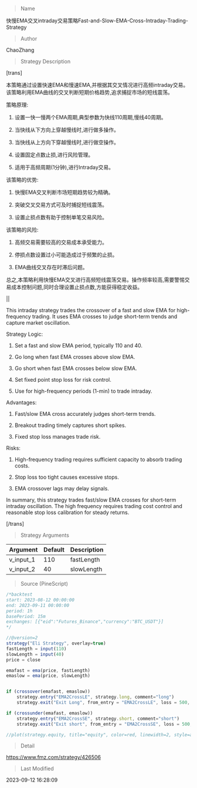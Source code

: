 
> Name

快慢EMA交叉intraday交易策略Fast-and-Slow-EMA-Cross-Intraday-Trading-Strategy

> Author

ChaoZhang

> Strategy Description

[trans]  

本策略通过设置快速EMA和慢速EMA,并根据其交叉情况进行高频intraday交易。该策略利用EMA曲线的交叉判断短期价格趋势,追求捕捉市场的短线震荡。

策略原理:

1. 设置一快一慢两个EMA周期,典型参数为快线110周期,慢线40周期。

2. 当快线从下方向上穿越慢线时,进行做多操作。

3. 当快线从上方向下穿越慢线时,进行做空操作。 

4. 设置固定点数止损,进行风险管理。

5. 适用于高频周期(1分钟),进行Intraday交易。

该策略的优势:

1. 快慢EMA交叉判断市场短期趋势较为精确。

2. 突破交叉交易方式可及时捕捉短线震荡。

3. 设置止损点数有助于控制单笔交易风险。

该策略的风险:

1. 高频交易需要较高的交易成本承受能力。

2. 停损点数设置过小可能造成过于频繁的止损。

3. EMA曲线交叉存在时滞后问题。

总之,本策略利用快慢EMA交叉进行高频短线震荡交易。操作频率较高,需要警惕交易成本控制问题,同时合理设置止损点数,方能获得稳定收益。

||

This intraday strategy trades the crossover of a fast and slow EMA for high-frequency trading. It uses EMA crosses to judge short-term trends and capture market oscillation. 

Strategy Logic:

1. Set a fast and slow EMA period, typically 110 and 40. 

2. Go long when fast EMA crosses above slow EMA.

3. Go short when fast EMA crosses below slow EMA.

4. Set fixed point stop loss for risk control.

5. Use for high-frequency periods (1-min) to trade intraday.

Advantages:

1. Fast/slow EMA cross accurately judges short-term trends.

2. Breakout trading timely captures short spikes. 

3. Fixed stop loss manages trade risk.

Risks:

1. High-frequency trading requires sufficient capacity to absorb trading costs.

2. Stop loss too tight causes excessive stops.

3. EMA crossover lags may delay signals.

In summary, this strategy trades fast/slow EMA crosses for short-term intraday oscillation. The high frequency requires trading cost control and reasonable stop loss calibration for steady returns.

[/trans]

> Strategy Arguments



|Argument|Default|Description|
|----|----|----|
|v_input_1|110|fastLength|
|v_input_2|40|slowLength|


> Source (PineScript)

``` javascript
/*backtest
start: 2023-08-12 00:00:00
end: 2023-09-11 00:00:00
period: 1h
basePeriod: 15m
exchanges: [{"eid":"Futures_Binance","currency":"BTC_USDT"}]
*/

//@version=2
strategy("Eli Strategy", overlay=true)
fastLength = input(110)
slowLength = input(40)
price = close

emafast = ema(price, fastLength)
emaslow = ema(price, slowLength)


if (crossover(emafast, emaslow))
    strategy.entry("EMA2CrossLE", strategy.long, comment="long")
    strategy.exit("Exit Long", from_entry = "EMA2CrossLE", loss = 500, comment= "Rshort")

if (crossunder(emafast, emaslow))
    strategy.entry("EMA2CrossSE", strategy.short, comment="short")
    strategy.exit("Exit short", from_entry = "EMA2CrossSE", loss = 500, comment= "RLong")

//plot(strategy.equity, title="equity", color=red, linewidth=2, style=areabr)
```

> Detail

https://www.fmz.com/strategy/426506

> Last Modified

2023-09-12 16:28:09
